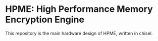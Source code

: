 HPME: High Performance Memory Encryption Engine
========================

This repository is the main hardware design of HPME, written in chisel.
